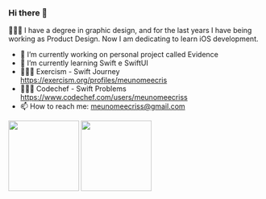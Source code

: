 ### Hi there 👋

🤠🇧🇷 I have a degree in graphic design, and for the last years I have being working as Product Design. Now I am dedicating to learn iOS  development.

- 🔭 I’m currently working on personal project called Evidence
- 🌱 I’m currently learning Swift e SwiftUI
- 👩🏻‍💻 Exercism - Swift Journey https://exercism.org/profiles/meunomeecris
- 👩🏻‍💻 Codechef - Swift Problems https://www.codechef.com/users/meunomeecriss
- 📫 How to reach me: meunomeecriss@gmail.com
<!--- 👯 I’m looking to collaborate on ...
- 🤔 I’m looking for help with ...
- 💬 Ask me about ... 
- 😄 Pronouns: ... -->




<div>
  <img height="140px" src="https://github-readme-stats.vercel.app/api?username=meunomeecris"/>
  <img height="140px" src="https://github-readme-stats.vercel.app/api/top-langs/?username=meunomeecris"/>
</div> 
